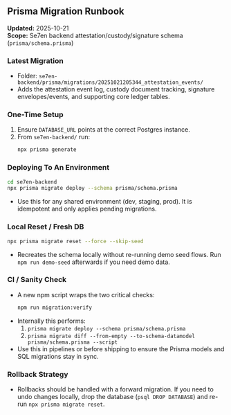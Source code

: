 ## Prisma Migration Runbook

**Updated:** 2025-10-21  
**Scope:** Se7en backend attestation/custody/signature schema (`prisma/schema.prisma`)

### Latest Migration
- Folder: `se7en-backend/prisma/migrations/20251021205344_attestation_events/`
- Adds the attestation event log, custody document tracking, signature envelopes/events, and supporting core ledger tables.

### One-Time Setup
1. Ensure `DATABASE_URL` points at the correct Postgres instance.
2. From `se7en-backend/` run:
   ```bash
   npx prisma generate
   ```

### Deploying To An Environment
```bash
cd se7en-backend
npx prisma migrate deploy --schema prisma/schema.prisma
```
- Use this for any shared environment (dev, staging, prod). It is idempotent and only applies pending migrations.

### Local Reset / Fresh DB
```bash
npx prisma migrate reset --force --skip-seed
```
- Recreates the schema locally without re-running demo seed flows. Run `npm run demo-seed` afterwards if you need demo data.

### CI / Sanity Check
- A new npm script wraps the two critical checks:
  ```bash
  npm run migration:verify
  ```
- Internally this performs:
  1. `prisma migrate deploy --schema prisma/schema.prisma`
  2. `prisma migrate diff --from-empty --to-schema-datamodel prisma/schema.prisma --script`
- Use this in pipelines or before shipping to ensure the Prisma models and SQL migrations stay in sync.

### Rollback Strategy
- Rollbacks should be handled with a forward migration. If you need to undo changes locally, drop the database (`psql DROP DATABASE`) and re-run `npx prisma migrate reset`.

